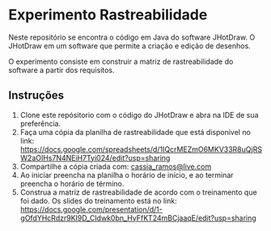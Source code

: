 # Experimento Rastreabilidade

Neste repositório se encontra o código em Java do software JHotDraw.
O JHotDraw em um software que permite a criação e edição de desenhos.

O experimento consiste em construir a matriz de rastreabilidade do software a partir dos requisitos.

## Instruções

1. Clone este repósitorio com o código do JHotDraw e abra na IDE de sua preferência.
1. Faça uma cópia da planilha de rastreabilidade que está disponivel no link: https://docs.google.com/spreadsheets/d/1IQcrMEZmO6MKV33R8uQjRSW2aOIHs7N4NEiH7Tyi024/edit?usp=sharing
1. Compartilhe a cópia criada com: cassia_ramos@live.com
1. Ao iniciar preencha na planilha o horário de início, e ao terminar preencha o horário de término.
1. Construa a matriz de rastreabilidade de acordo com o treinamento que foi dado. Os slides do treinamento está no link: https://docs.google.com/presentation/d/1-gOfdYHcRdzr9KI9D_CIdwk0bn_HyFfKT24mBCjaaqE/edit?usp=sharing

